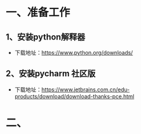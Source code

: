 # 一、准备工作

## 1、安装python解释器

- 下载地址：https://www.python.org/downloads/

## 2、安装pycharm 社区版

- 下载地址：https://www.jetbrains.com.cn/edu-products/download/download-thanks-pce.html

# 二、